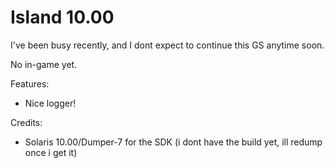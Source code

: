 # Island 10.00

I've been busy recently, and I dont expect to continue this GS anytime soon.

No in-game yet.

Features:
* Nice logger!

Credits:
* Solaris 10.00/Dumper-7 for the SDK (i dont have the build yet, ill redump once i get it)
